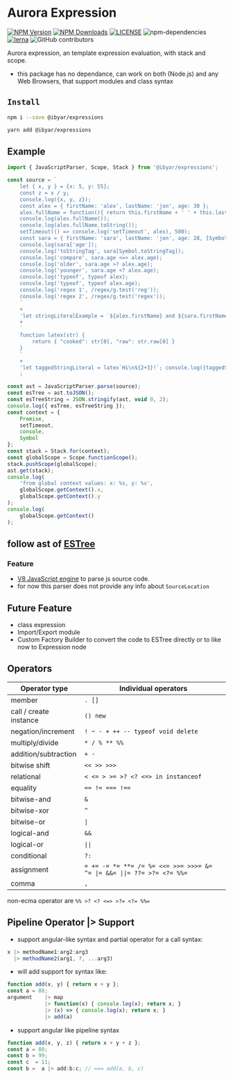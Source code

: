 # Aurora Expression

[![NPM Version][npm-image]][npm-url]
[![NPM Downloads][downloads-image]][downloads-url]
[![LICENSE][license-img]][license-url]
![npm-dependencies][npm-dep-url]
[![lerna][lerna-img]][lerna-url]
![GitHub contributors][contributors]

[npm-image]: https://img.shields.io/npm/v/@ibyar/expressions.svg
[npm-url]: https://npmjs.org/package/@ibyar/expressions
[downloads-image]: https://img.shields.io/npm/dt/@ibyar/expressions
[downloads-url]: https://npmjs.org/package/@ibyar/expressions
[license-img]: https://img.shields.io/github/license/ibyar/aurora
[license-url]: https://github.com/ibyar/aurora/blob/master/LICENSE
[npm-dep-url]: https://img.shields.io/david/ibyar/aurora?path=packages%2Fexpressions
[lerna-img]: https://img.shields.io/badge/maintained%20with-lerna-cc00ff.svg
[lerna-url]: https://lerna.js.org/
[contributors]: https://img.shields.io/github/contributors/ibyar/aurora

Aurora expression, an template expression evaluation, with stack and scope.

 - this package has no dependance, can work on both (Node.js) and any Web Browsers, that support modules and class syntax

## `Install`

``` bash
npm i --save @ibyar/expressions
```

``` bash
yarn add @ibyar/expressions
```


## Example
```ts
import { JavaScriptParser, Scope, Stack } from '@ibyar/expressions';

const source = `
	let { x, y } = {x: 5, y: 55};
	const z = x / y;
	console.log({x, y, z});
	const alex = { firstName: 'alex', lastName: 'jon', age: 30 };
	alex.fullName = function(){ return this.firstName + ' ' + this.lastName;};
	console.log(alex.fullName());
	console.log(alex.fullName.toString());
	setTimeout(() => console.log('setTimeout', alex), 500);
	const sara = { firstName: 'sara', lastName: 'jon', age: 28, [Symbol.toStringTag]: 'SARA'};
	console.log(sara['age']);
	console.log('toStringTag', sara[Symbol.toStringTag]);
	console.log('compare', sara.age <=> alex.age);
	console.log('older', sara.age >? alex.age);
	console.log('younger', sara.age <? alex.age);
	console.log('typeof', typeof alex);
	console.log('typeof', typeof alex.age);
	console.log('regex 1', /regex/g.test('reg'));
	console.log('regex 2', /regex/g.test('regex'));
	`
	+
	'let stringLiteralExample = `${alex.firstName} and ${sara.firstName} are friends`; console.log({stringLiteralExample});'
	+
	`
	function latex(str) {
		return { "cooked": str[0], "raw": str.raw[0] }
	}
	`
	+
	'let taggedStringLiteral = latex`Hi\n${2+3}!`; console.log({taggedStringLiteral});'
	;

const ast = JavaScriptParser.parse(source);
const esTree = ast.toJSON();
const esTreeString = JSON.stringify(ast, void 0, 2);
console.log({ esTree, esTreeString });
const context = {
	Promise,
	setTimeout,
	console,
	Symbol
};
const stack = Stack.for(context);
const globalScope = Scope.functionScope();
stack.pushScope(globalScope);
ast.get(stack);
console.log(
	'from global context values: x: %s, y: %s',
	globalScope.getContext().x,
	globalScope.getContext().y
);
console.log(
	globalScope.getContext()
);

```

## follow ast of [ESTree](https://github.com/estree/estree/)

### Feature

 - [V8 JavaScript engine](https://github.com/v8/v8) to parse js source code.
 - for now this parser does not provide any info about `SourceLocation`

## Future Feature

 - class expression
 - Import/Export module
 - Custom Factory Builder to convert the code to ESTree directly or to like now to Expression node

## Operators

| Operator type          | Individual operators                                    |
| ---------------------- | ------------------------------------------------------- |
| member                 | `. []`                                                  |
| call / create instance | `() new`                                                |
| negation/increment     | `! ~ - + ++ -- typeof void delete`                      |
| multiply/divide        | `* / % ** %%`                                           |
| addition/subtraction   | `+ -`                                                   |
| bitwise shift          | `<< >> >>>`                                             |
| relational             | `< <= > >= >? <? <=> in instanceof`                               |
| equality               | `== != === !==`                                         |
| bitwise-and            | `&`                                                     |
| bitwise-xor            | `^`                                                     |
| bitwise-or             | `\|`                                                    |
| logical-and            | `&&`                                                    |
| logical-or             | `\|\|`                                                  |
| conditional            | `?:`                                                    |
| assignment             | `= += -= *= **= /= %= <<= >>= >>>= &= ^= \|= &&= \|\|= ??= >?= <?= %%=` |
| comma                  | `,`                                                     |

non-ecma operator are `%% >? <? <=> >?= <?= %%=`


## Pipeline Operator |> Support

- support angular-like syntax and partial operator for a call syntax:

```js
x |> methodName1:arg2:arg3
  |> methodName2(arg1, ?, ...arg3)
```
 

- will add support for syntax like:

```js
function add(x, y) { return x + y };
const a = 88;
argument 	|> map
			|> function(x) { console.log(x); return x; }
			|> (x) => { console.log(x); return x; }
			|> add(a)

```

- support angular like pipeline syntax

```js
function add(x, y, z) { return x + y + z };
const a = 88;
const b = 99;
const c  = 11;
const b =  a |> add:b:c; // === add(a, b, c)
```


